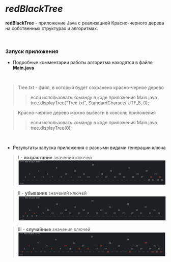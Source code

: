 # *redBlackTree*

**redBlackTree** - приложение Java с реализацией Красно-черного дерева на собственных структурах и алгоритмах.

<br>

### Запуск приложения

- Подробные комментарии работы алгоритма находятся в файле **Main.java**
<br/>

> Tree.txt - файл, в который будет сохранено красно-черное дерево
>> если использовать команду в коде приложения Main.java<br/>
>> tree.displayTree("Tree.txt", StandardCharsets.UTF_8, 0);

> Красно-черное дерево можно вывести в консоль приложения
>> если использовать команду в коде приложения Main.java<br/>
>> tree.displayTree(0);

<br/>

- Результаты запуска приложения с разными видами генерации ключа


> I - **возрастание** значений ключей
![Increasing keys](./img/Increasing_keys.png)

> II - **убывание** значений ключей
![Decreasing keys](./img/Decreasing_keys.png)

> III - **случайные** значения ключей
![Random keys](./img/Random_keys.png)

<br>
